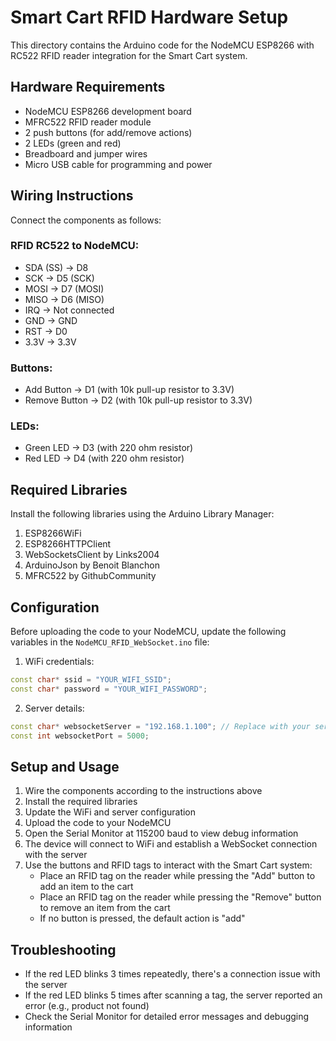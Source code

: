 # Smart Cart RFID Hardware Setup

This directory contains the Arduino code for the NodeMCU ESP8266 with RC522 RFID reader integration for the Smart Cart system.

## Hardware Requirements

- NodeMCU ESP8266 development board
- MFRC522 RFID reader module
- 2 push buttons (for add/remove actions)
- 2 LEDs (green and red)
- Breadboard and jumper wires
- Micro USB cable for programming and power

## Wiring Instructions

Connect the components as follows:

### RFID RC522 to NodeMCU:

- SDA (SS) -> D8
- SCK -> D5 (SCK)
- MOSI -> D7 (MOSI)
- MISO -> D6 (MISO)
- IRQ -> Not connected
- GND -> GND
- RST -> D0
- 3.3V -> 3.3V

### Buttons:

- Add Button -> D1 (with 10k pull-up resistor to 3.3V)
- Remove Button -> D2 (with 10k pull-up resistor to 3.3V)

### LEDs:

- Green LED -> D3 (with 220 ohm resistor)
- Red LED -> D4 (with 220 ohm resistor)

## Required Libraries

Install the following libraries using the Arduino Library Manager:

1. ESP8266WiFi
2. ESP8266HTTPClient
3. WebSocketsClient by Links2004
4. ArduinoJson by Benoit Blanchon
5. MFRC522 by GithubCommunity

## Configuration

Before uploading the code to your NodeMCU, update the following variables in the `NodeMCU_RFID_WebSocket.ino` file:

1. WiFi credentials:

```cpp
const char* ssid = "YOUR_WIFI_SSID";
const char* password = "YOUR_WIFI_PASSWORD";
```

2. Server details:

```cpp
const char* websocketServer = "192.168.1.100"; // Replace with your server IP
const int websocketPort = 5000;
```

## Setup and Usage

1. Wire the components according to the instructions above
2. Install the required libraries
3. Update the WiFi and server configuration
4. Upload the code to your NodeMCU
5. Open the Serial Monitor at 115200 baud to view debug information
6. The device will connect to WiFi and establish a WebSocket connection with the server
7. Use the buttons and RFID tags to interact with the Smart Cart system:
   - Place an RFID tag on the reader while pressing the "Add" button to add an item to the cart
   - Place an RFID tag on the reader while pressing the "Remove" button to remove an item from the cart
   - If no button is pressed, the default action is "add"

## Troubleshooting

- If the red LED blinks 3 times repeatedly, there's a connection issue with the server
- If the red LED blinks 5 times after scanning a tag, the server reported an error (e.g., product not found)
- Check the Serial Monitor for detailed error messages and debugging information
